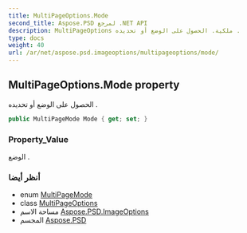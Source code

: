 ```yaml
---
title: MultiPageOptions.Mode
second_title: Aspose.PSD لمرجع .NET API
description: MultiPageOptions ملكية. الحصول على الوضع أو تحديده .
type: docs
weight: 40
url: /ar/net/aspose.psd.imageoptions/multipageoptions/mode/
---
```

## MultiPageOptions.Mode property

الحصول على الوضع أو تحديده .

```csharp
public MultiPageMode Mode { get; set; }
```

### Property_Value

الوضع .

### أنظر أيضا

* enum [MultiPageMode](../../multipagemode/)
* class [MultiPageOptions](../)
* مساحة الاسم [Aspose.PSD.ImageOptions](../../multipageoptions/)
* المجسم [Aspose.PSD](../../../)



